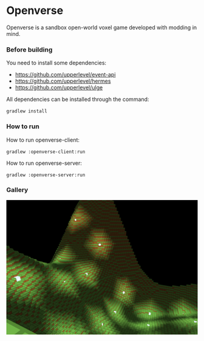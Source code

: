 # Openverse

Openverse is a sandbox open-world voxel game developed with modding in mind.

### Before building

You need to install some dependencies:

- https://github.com/upperlevel/event-api
- https://github.com/upperlevel/hermes
- https://github.com/upperlevel/ulge

All dependencies can be installed through the command:

```
gradlew install
```

### How to run

How to run openverse-client:
```
gradlew :openverse-client:run
```

How to run openverse-server:
```
gradlew :openverse-server:run
```

### Gallery

![openverse_1](screenshots/1640869916791.png)
